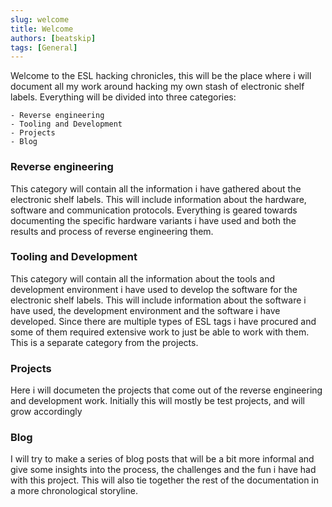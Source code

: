 ```yaml
---
slug: welcome
title: Welcome
authors: [beatskip]
tags: [General]
---
```



Welcome to the ESL hacking chronicles, this will be the place where i will document all my work around hacking my own stash of electronic shelf labels. Everything will be divided into three categories: 

    - Reverse engineering
    - Tooling and Development
    - Projects
    - Blog

### Reverse engineering
This category will contain all the information i have gathered about the electronic shelf labels. This will include information about the hardware, software and communication protocols. Everything is geared towards documenting the specific hardware variants i have used and both the results and process of reverse engineering them.

### Tooling and Development
This category will contain all the information about the tools and development environment i have used to develop the software for the electronic shelf labels. This will include information about the software i have used, the development environment and the software i have developed. Since there are multiple types of ESL tags i have procured and some of them required extensive work to just be able to work with them. This is a separate category from the projects.

### Projects
Here i will documeten the projects that come out of the reverse engineering and development work. Initially this will mostly be test projects, and will grow accordingly

### Blog
I will try to make a series of blog posts that will be a bit more informal and give some insights into the process, the challenges and the fun i have had with this project. This will also tie together the rest of the documentation in a more chronological storyline.
